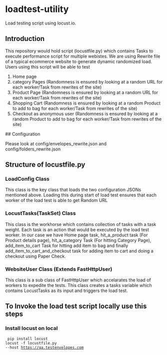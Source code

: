 # loadtest-utility
Load testing script using locust.io.
## Introduction
This repository would hold script (locustfile.py) which contains Tasks to execute performance script for multiple webistes. We are using Rewrite file of a typical ecommerce website to generate dynamic randomized load. Users using this script will be able to test 
<ol>
  <li>
    Home page
  </li> 
  <li>
    category Pages (Randomness is ensured by looking at a random URL for each worker/Task from rewrites of the site)
  </li>
  <li> 
    Product Page (Randomness is ensured by looking at a random URL for each worker/Task from rewrites of the site)    
  <li>
    Shopping Cart   (Randomness is ensured by looking at a random Product to add to bag for each worker/Task from rewrites of the site)
  </li>
  <li>
    Checkout as anonymous user   (Randomness is ensured by looking at a random Product to add to bag for each worker/Task from rewrites of the site)
  </li>
</ol>
## Configuration

Please look at config/envelopes_rewrite.json and config/folders_rewrite.json

## Structure of locustfile.py

### LoadConfig Class
This class is the key class that loads the two configuration JSONs mentioned above. Loading this during start of load test ensures that each worker of the load test is able to get Random URL

### LocustTasks(TaskSet) Class 
This class is the workhorse which contains collection of tasks with a task weight. Each task is an action that would be executed by the load test worker. In our case we have Home page task, hit_a_product task (For Product details page), hit_a_category Task (For hitting Category Page), add_item_to_cart Task for hitting add item to bag and finally add_item_to_cart_and_checkout task for adding item to cart and doing a checkout using Paper Check. 

### WebsiteUser Class (Extends FastHttpUser)
This class is a sub class of FastHttpUser which accelarates the load of workers to expedite the tests. This class creates a tasks variable which contains LocustTasks as its input and triggers the load test. 

## To Invoke the load test script locally use this steps
### Install locust on local 
<code> pip install locust</code> <br>
<code>locust -f locustfile.py --host https://qa.testenvelopes.com </code>
